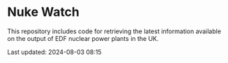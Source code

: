 # Nuke Watch

This repository includes code for retrieving the latest information available on the output of EDF nuclear power plants in the UK.

Last updated: 2024-08-03 08:15